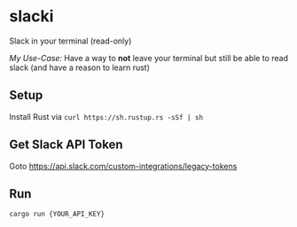 # slacki
Slack in your terminal (read-only)

*My Use-Case:* Have a way to __not__ leave your terminal but still be able to read slack (and have a reason to learn rust)

## Setup

Install Rust via ```curl https://sh.rustup.rs -sSf | sh```

## Get Slack API Token

Goto https://api.slack.com/custom-integrations/legacy-tokens

## Run

```
cargo run {YOUR_API_KEY}
```
